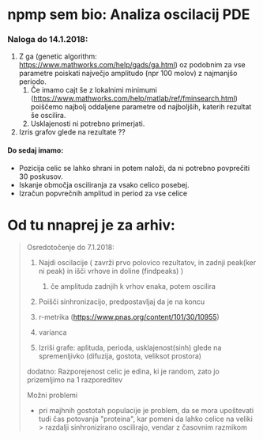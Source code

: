 # npmp sem bio: Analiza oscilacij PDE

### Naloga do 14.1.2018:

1. Z ga (genetic algorithm: https://www.mathworks.com/help/gads/ga.html) oz podobnim za vse parametre poiskati največjo amplitudo (npr 100 molov) z najmanjšo periodo.
    1. Če imamo cajt še z lokalnimi minimumi (https://www.mathworks.com/help/matlab/ref/fminsearch.html) poiščemo najbolj oddaljene parametre od najboljših, katerih rezultat še oscilira.
    1. Usklajenosti ni potrebno primerjati.
1.  Izris grafov glede na rezultate ??

#### Do sedaj imamo:

- Pozicija celic se lahko shrani in potem naloži, da ni potrebno povprečiti 30 poskusov.
- Iskanje območja osciliranja za vsako celico posebej.
- Izračun popvrečnih amplitud in period za vse celice

# Od tu nnaprej je za arhiv:
>
> Osredotočenje do 7.1.2018:
>
> 1. Najdi oscilacije ( zavrži prvo polovico rezultatov, in zadnji peak(ker ni peak) in išči vrhove in doline (findpeaks) )
>    
>    1. če amplituda zadnjih k vrhov enaka, potem oscilira
>
> 1. Poišči sinhronizacijo, predpostavljaj da je na koncu
>    
>   1. r-metrika (https://www.pnas.org/content/101/30/10955)
>   1. varianca
>
> 1. Izriši grafe:
>   aplituda, perioda, usklajenost(sinh) glede na spremenljivko (difuzija, gostota, veliksot prostora)
>
> dodatno: Razporejenost celic je edina, ki je random, zato jo prizemljimo na 1 razporeditev
>
>  Možni problemi
> * pri majhnih gostotah populacije je problem, da se mora upoštevati tudi čas potovanja "proteina", kar pomeni da lahko celice na veliki > razdalji sinhronizirano oscilirajo, vendar z časovnim razmikom
